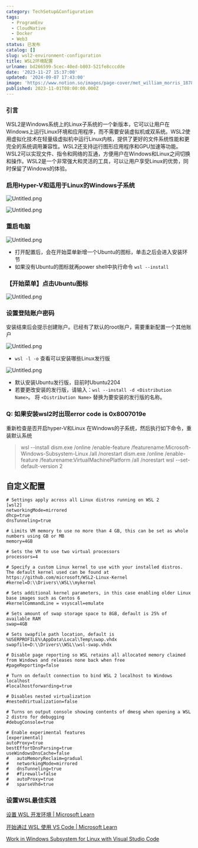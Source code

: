 ```yaml
---
category: TechSetup&Configuration
tags:
  - ProgramEnv
  - CloudNative
  - Docker
  - Web3
status: 已发布
catalog: []
slug: wsl2-environment-configuration
title: WSL2环境配置
urlname: bd266599-5cec-40ed-b803-521fe8cccdde
date: '2023-11-27 15:37:00'
updated: '2024-09-07 17:43:00'
image: 'https://www.notion.so/images/page-cover/met_william_morris_1878.jpg'
published: 2023-11-01T08:00:00.000Z
---
```


### 引言


WSL2是Windows系统上的Linux子系统的一个新版本，它可以让用户在Windows上运行Linux环境和应用程序，而不需要安装虚拟机或双系统。WSL2使用虚拟化技术在轻量级虚拟机中运行Linux内核，提供了更好的文件系统性能和更完全的系统调用兼容性。WSL2还支持运行图形应用程序和GPU加速等功能。WSL2可以实现文件、指令和网络的互通，方便用户在Windows和Linux之间切换和操作。WSL2是一个非常强大和灵活的工具，可以让用户享受Linux的优势，同时保留了Windows的体验。


### 启用Hyper-V和适用于Linux的Windows子系统


![Untitled.png](https://prod-files-secure.s3.us-west-2.amazonaws.com/5d24fe63-e567-4804-86f9-9fdc62e13082/62efe4d1-37d6-4606-a7b8-34dcd63ff38a/Untitled.png?X-Amz-Algorithm=AWS4-HMAC-SHA256&X-Amz-Content-Sha256=UNSIGNED-PAYLOAD&X-Amz-Credential=ASIAZI2LB466SJSF263D%2F20250320%2Fus-west-2%2Fs3%2Faws4_request&X-Amz-Date=20250320T213336Z&X-Amz-Expires=3600&X-Amz-Security-Token=IQoJb3JpZ2luX2VjED0aCXVzLXdlc3QtMiJHMEUCIC%2BWoGYZ3lMJg7J9s%2BABM5Obtiii%2BAl9Y0LFu2PL8OhTAiEAqO8vX2dHYxIUqzepV6NDBNHiPuuBmkTPuyioj9FhvXgqiAQIlv%2F%2F%2F%2F%2F%2F%2F%2F%2F%2FARAAGgw2Mzc0MjMxODM4MDUiDOJSW4IaGc2uxtzFVCrcAzLgYFrgNFK3GsplQ4umeGE3C70Xos4BNJKRBr8kHekoXpFhLFbV0gV5vIDWeRBLh4bQ1PXTunW5u%2FOR2kdPd7fk2bsd7KghXaxIzFiFU7cTrZq8VyJ8I7FTW%2BpDdBuWHkj%2BNw8feQSuV27m1NFm9fNiuEec3e%2F3qrrcEIDKge%2BMivgfy6YAZI9CuMZDjHdfsEZ2BdsVV38N6liih4N6PHAdXjuu9Dwnt1IVemiQduWZA2pdxweJ44ya%2F3Q1AWC3gaqdd6WuWrRkvKgGh7ZuZ%2FSdi6%2BT7KQ%2FMnnOok%2FPyz1XpvL5nOczVQbgPUMv618lYkKYGR1Gvkd8U4h%2FDPAaKsnzqOZM2oC3TVABq8EpGKjLScqao5JBJgLXX%2BrinLMpsWWEmlnSyF%2ByxRH85mJmRV6KDWy8D8jqH%2F2kAqcP%2BXg%2FunfwZ7pVnJf7pyGBkeVN1FP50DQWdPMh98JBtRnWzZRcf78UJnqbiMQfDm3lnWW5ewJ4%2Bgr525Nbab2PQ5OZd0LqRsM%2B%2BcLyV%2FupiWAXh%2Fb6rk1UmSHaFG75%2BPK2%2BkBbv23N%2BjhdSGcUQnCnxFhXVH02ImyJSFTFiwJktX8bFy9jyiCsus1G6YIbnGKPw%2Be6kZBgLyLBBcy9AHZGMI6F8r4GOqUBI4Qkhye1iEQAFYogAAtVyK3jZjQl%2FONHvWp3NkhL1t7AQGvYso1ZYwAdm2JvHDOHl%2F1Fz0DZY79nX3%2BY6mSxQh58fK23mY7AnZbKWlid3CYooit25cfY58DSgjFqqI%2Bv2yub9tgDoABhoF2YZPyAQ78hWkA6Ek1F3rvvNVdFTSi%2F2mrQBKq9a9r%2FN3fkK10RAxmMDIk6iM1Jq8eLYGhbkdcLRRc8&X-Amz-Signature=8700268790e50b29a1f5710632d51fe89c4499e13d295bdd02216e83d0ece9b8&X-Amz-SignedHeaders=host&x-id=GetObject)


![Untitled.png](https://prod-files-secure.s3.us-west-2.amazonaws.com/5d24fe63-e567-4804-86f9-9fdc62e13082/74866fe6-9ce5-4055-94c5-4900f6f5ff8b/Untitled.png?X-Amz-Algorithm=AWS4-HMAC-SHA256&X-Amz-Content-Sha256=UNSIGNED-PAYLOAD&X-Amz-Credential=ASIAZI2LB466SJSF263D%2F20250320%2Fus-west-2%2Fs3%2Faws4_request&X-Amz-Date=20250320T213336Z&X-Amz-Expires=3600&X-Amz-Security-Token=IQoJb3JpZ2luX2VjED0aCXVzLXdlc3QtMiJHMEUCIC%2BWoGYZ3lMJg7J9s%2BABM5Obtiii%2BAl9Y0LFu2PL8OhTAiEAqO8vX2dHYxIUqzepV6NDBNHiPuuBmkTPuyioj9FhvXgqiAQIlv%2F%2F%2F%2F%2F%2F%2F%2F%2F%2FARAAGgw2Mzc0MjMxODM4MDUiDOJSW4IaGc2uxtzFVCrcAzLgYFrgNFK3GsplQ4umeGE3C70Xos4BNJKRBr8kHekoXpFhLFbV0gV5vIDWeRBLh4bQ1PXTunW5u%2FOR2kdPd7fk2bsd7KghXaxIzFiFU7cTrZq8VyJ8I7FTW%2BpDdBuWHkj%2BNw8feQSuV27m1NFm9fNiuEec3e%2F3qrrcEIDKge%2BMivgfy6YAZI9CuMZDjHdfsEZ2BdsVV38N6liih4N6PHAdXjuu9Dwnt1IVemiQduWZA2pdxweJ44ya%2F3Q1AWC3gaqdd6WuWrRkvKgGh7ZuZ%2FSdi6%2BT7KQ%2FMnnOok%2FPyz1XpvL5nOczVQbgPUMv618lYkKYGR1Gvkd8U4h%2FDPAaKsnzqOZM2oC3TVABq8EpGKjLScqao5JBJgLXX%2BrinLMpsWWEmlnSyF%2ByxRH85mJmRV6KDWy8D8jqH%2F2kAqcP%2BXg%2FunfwZ7pVnJf7pyGBkeVN1FP50DQWdPMh98JBtRnWzZRcf78UJnqbiMQfDm3lnWW5ewJ4%2Bgr525Nbab2PQ5OZd0LqRsM%2B%2BcLyV%2FupiWAXh%2Fb6rk1UmSHaFG75%2BPK2%2BkBbv23N%2BjhdSGcUQnCnxFhXVH02ImyJSFTFiwJktX8bFy9jyiCsus1G6YIbnGKPw%2Be6kZBgLyLBBcy9AHZGMI6F8r4GOqUBI4Qkhye1iEQAFYogAAtVyK3jZjQl%2FONHvWp3NkhL1t7AQGvYso1ZYwAdm2JvHDOHl%2F1Fz0DZY79nX3%2BY6mSxQh58fK23mY7AnZbKWlid3CYooit25cfY58DSgjFqqI%2Bv2yub9tgDoABhoF2YZPyAQ78hWkA6Ek1F3rvvNVdFTSi%2F2mrQBKq9a9r%2FN3fkK10RAxmMDIk6iM1Jq8eLYGhbkdcLRRc8&X-Amz-Signature=ecc1330a299c24c6667fdb07f59325d84a3cce8bf6c4e7141c1ad9fb83788740&X-Amz-SignedHeaders=host&x-id=GetObject)


### 重启电脑


![Untitled.png](https://prod-files-secure.s3.us-west-2.amazonaws.com/5d24fe63-e567-4804-86f9-9fdc62e13082/ed8ca255-2fda-4c1b-9b1a-f1896300e8e7/Untitled.png?X-Amz-Algorithm=AWS4-HMAC-SHA256&X-Amz-Content-Sha256=UNSIGNED-PAYLOAD&X-Amz-Credential=ASIAZI2LB466SJSF263D%2F20250320%2Fus-west-2%2Fs3%2Faws4_request&X-Amz-Date=20250320T213336Z&X-Amz-Expires=3600&X-Amz-Security-Token=IQoJb3JpZ2luX2VjED0aCXVzLXdlc3QtMiJHMEUCIC%2BWoGYZ3lMJg7J9s%2BABM5Obtiii%2BAl9Y0LFu2PL8OhTAiEAqO8vX2dHYxIUqzepV6NDBNHiPuuBmkTPuyioj9FhvXgqiAQIlv%2F%2F%2F%2F%2F%2F%2F%2F%2F%2FARAAGgw2Mzc0MjMxODM4MDUiDOJSW4IaGc2uxtzFVCrcAzLgYFrgNFK3GsplQ4umeGE3C70Xos4BNJKRBr8kHekoXpFhLFbV0gV5vIDWeRBLh4bQ1PXTunW5u%2FOR2kdPd7fk2bsd7KghXaxIzFiFU7cTrZq8VyJ8I7FTW%2BpDdBuWHkj%2BNw8feQSuV27m1NFm9fNiuEec3e%2F3qrrcEIDKge%2BMivgfy6YAZI9CuMZDjHdfsEZ2BdsVV38N6liih4N6PHAdXjuu9Dwnt1IVemiQduWZA2pdxweJ44ya%2F3Q1AWC3gaqdd6WuWrRkvKgGh7ZuZ%2FSdi6%2BT7KQ%2FMnnOok%2FPyz1XpvL5nOczVQbgPUMv618lYkKYGR1Gvkd8U4h%2FDPAaKsnzqOZM2oC3TVABq8EpGKjLScqao5JBJgLXX%2BrinLMpsWWEmlnSyF%2ByxRH85mJmRV6KDWy8D8jqH%2F2kAqcP%2BXg%2FunfwZ7pVnJf7pyGBkeVN1FP50DQWdPMh98JBtRnWzZRcf78UJnqbiMQfDm3lnWW5ewJ4%2Bgr525Nbab2PQ5OZd0LqRsM%2B%2BcLyV%2FupiWAXh%2Fb6rk1UmSHaFG75%2BPK2%2BkBbv23N%2BjhdSGcUQnCnxFhXVH02ImyJSFTFiwJktX8bFy9jyiCsus1G6YIbnGKPw%2Be6kZBgLyLBBcy9AHZGMI6F8r4GOqUBI4Qkhye1iEQAFYogAAtVyK3jZjQl%2FONHvWp3NkhL1t7AQGvYso1ZYwAdm2JvHDOHl%2F1Fz0DZY79nX3%2BY6mSxQh58fK23mY7AnZbKWlid3CYooit25cfY58DSgjFqqI%2Bv2yub9tgDoABhoF2YZPyAQ78hWkA6Ek1F3rvvNVdFTSi%2F2mrQBKq9a9r%2FN3fkK10RAxmMDIk6iM1Jq8eLYGhbkdcLRRc8&X-Amz-Signature=4b016dc4476522bf8396912d7dd672392ad6962cc2c46383d5ed73c3f15e521b&X-Amz-SignedHeaders=host&x-id=GetObject)

- 打开配置后，会在开始菜单新增一个Ubuntu的图标，单击之后会进入安装环节
- 如果没有Ubuntu的图标就再power shell中执行命令 `wsl --install`

### 【开始菜单】点击Ubuntu图标


![Untitled.png](https://prod-files-secure.s3.us-west-2.amazonaws.com/5d24fe63-e567-4804-86f9-9fdc62e13082/d7415a12-f453-43fe-a604-a208d85638a3/Untitled.png?X-Amz-Algorithm=AWS4-HMAC-SHA256&X-Amz-Content-Sha256=UNSIGNED-PAYLOAD&X-Amz-Credential=ASIAZI2LB466SJSF263D%2F20250320%2Fus-west-2%2Fs3%2Faws4_request&X-Amz-Date=20250320T213336Z&X-Amz-Expires=3600&X-Amz-Security-Token=IQoJb3JpZ2luX2VjED0aCXVzLXdlc3QtMiJHMEUCIC%2BWoGYZ3lMJg7J9s%2BABM5Obtiii%2BAl9Y0LFu2PL8OhTAiEAqO8vX2dHYxIUqzepV6NDBNHiPuuBmkTPuyioj9FhvXgqiAQIlv%2F%2F%2F%2F%2F%2F%2F%2F%2F%2FARAAGgw2Mzc0MjMxODM4MDUiDOJSW4IaGc2uxtzFVCrcAzLgYFrgNFK3GsplQ4umeGE3C70Xos4BNJKRBr8kHekoXpFhLFbV0gV5vIDWeRBLh4bQ1PXTunW5u%2FOR2kdPd7fk2bsd7KghXaxIzFiFU7cTrZq8VyJ8I7FTW%2BpDdBuWHkj%2BNw8feQSuV27m1NFm9fNiuEec3e%2F3qrrcEIDKge%2BMivgfy6YAZI9CuMZDjHdfsEZ2BdsVV38N6liih4N6PHAdXjuu9Dwnt1IVemiQduWZA2pdxweJ44ya%2F3Q1AWC3gaqdd6WuWrRkvKgGh7ZuZ%2FSdi6%2BT7KQ%2FMnnOok%2FPyz1XpvL5nOczVQbgPUMv618lYkKYGR1Gvkd8U4h%2FDPAaKsnzqOZM2oC3TVABq8EpGKjLScqao5JBJgLXX%2BrinLMpsWWEmlnSyF%2ByxRH85mJmRV6KDWy8D8jqH%2F2kAqcP%2BXg%2FunfwZ7pVnJf7pyGBkeVN1FP50DQWdPMh98JBtRnWzZRcf78UJnqbiMQfDm3lnWW5ewJ4%2Bgr525Nbab2PQ5OZd0LqRsM%2B%2BcLyV%2FupiWAXh%2Fb6rk1UmSHaFG75%2BPK2%2BkBbv23N%2BjhdSGcUQnCnxFhXVH02ImyJSFTFiwJktX8bFy9jyiCsus1G6YIbnGKPw%2Be6kZBgLyLBBcy9AHZGMI6F8r4GOqUBI4Qkhye1iEQAFYogAAtVyK3jZjQl%2FONHvWp3NkhL1t7AQGvYso1ZYwAdm2JvHDOHl%2F1Fz0DZY79nX3%2BY6mSxQh58fK23mY7AnZbKWlid3CYooit25cfY58DSgjFqqI%2Bv2yub9tgDoABhoF2YZPyAQ78hWkA6Ek1F3rvvNVdFTSi%2F2mrQBKq9a9r%2FN3fkK10RAxmMDIk6iM1Jq8eLYGhbkdcLRRc8&X-Amz-Signature=aaae29d7b57d18365972e663e1f7afd7424f7b868e3735e5c5f2e33884bfade6&X-Amz-SignedHeaders=host&x-id=GetObject)


### 设置登陆账户密码


安装结束后会提示创建账户。已经有了默认的root账户，需要重新配置一个其他账户


![Untitled.png](https://prod-files-secure.s3.us-west-2.amazonaws.com/5d24fe63-e567-4804-86f9-9fdc62e13082/bb38a6ce-031e-4122-9787-de509d2240bf/Untitled.png?X-Amz-Algorithm=AWS4-HMAC-SHA256&X-Amz-Content-Sha256=UNSIGNED-PAYLOAD&X-Amz-Credential=ASIAZI2LB466SJSF263D%2F20250320%2Fus-west-2%2Fs3%2Faws4_request&X-Amz-Date=20250320T213336Z&X-Amz-Expires=3600&X-Amz-Security-Token=IQoJb3JpZ2luX2VjED0aCXVzLXdlc3QtMiJHMEUCIC%2BWoGYZ3lMJg7J9s%2BABM5Obtiii%2BAl9Y0LFu2PL8OhTAiEAqO8vX2dHYxIUqzepV6NDBNHiPuuBmkTPuyioj9FhvXgqiAQIlv%2F%2F%2F%2F%2F%2F%2F%2F%2F%2FARAAGgw2Mzc0MjMxODM4MDUiDOJSW4IaGc2uxtzFVCrcAzLgYFrgNFK3GsplQ4umeGE3C70Xos4BNJKRBr8kHekoXpFhLFbV0gV5vIDWeRBLh4bQ1PXTunW5u%2FOR2kdPd7fk2bsd7KghXaxIzFiFU7cTrZq8VyJ8I7FTW%2BpDdBuWHkj%2BNw8feQSuV27m1NFm9fNiuEec3e%2F3qrrcEIDKge%2BMivgfy6YAZI9CuMZDjHdfsEZ2BdsVV38N6liih4N6PHAdXjuu9Dwnt1IVemiQduWZA2pdxweJ44ya%2F3Q1AWC3gaqdd6WuWrRkvKgGh7ZuZ%2FSdi6%2BT7KQ%2FMnnOok%2FPyz1XpvL5nOczVQbgPUMv618lYkKYGR1Gvkd8U4h%2FDPAaKsnzqOZM2oC3TVABq8EpGKjLScqao5JBJgLXX%2BrinLMpsWWEmlnSyF%2ByxRH85mJmRV6KDWy8D8jqH%2F2kAqcP%2BXg%2FunfwZ7pVnJf7pyGBkeVN1FP50DQWdPMh98JBtRnWzZRcf78UJnqbiMQfDm3lnWW5ewJ4%2Bgr525Nbab2PQ5OZd0LqRsM%2B%2BcLyV%2FupiWAXh%2Fb6rk1UmSHaFG75%2BPK2%2BkBbv23N%2BjhdSGcUQnCnxFhXVH02ImyJSFTFiwJktX8bFy9jyiCsus1G6YIbnGKPw%2Be6kZBgLyLBBcy9AHZGMI6F8r4GOqUBI4Qkhye1iEQAFYogAAtVyK3jZjQl%2FONHvWp3NkhL1t7AQGvYso1ZYwAdm2JvHDOHl%2F1Fz0DZY79nX3%2BY6mSxQh58fK23mY7AnZbKWlid3CYooit25cfY58DSgjFqqI%2Bv2yub9tgDoABhoF2YZPyAQ78hWkA6Ek1F3rvvNVdFTSi%2F2mrQBKq9a9r%2FN3fkK10RAxmMDIk6iM1Jq8eLYGhbkdcLRRc8&X-Amz-Signature=7c76df450c480413e2559984b8f55a5a3337e0f60548dd17962d482244750e8e&X-Amz-SignedHeaders=host&x-id=GetObject)

- `wsl -l -o` 查看可以安装哪些Linux发行版

![Untitled.png](https://prod-files-secure.s3.us-west-2.amazonaws.com/5d24fe63-e567-4804-86f9-9fdc62e13082/4b4e5e2f-4e13-4651-8884-559a62c38137/Untitled.png?X-Amz-Algorithm=AWS4-HMAC-SHA256&X-Amz-Content-Sha256=UNSIGNED-PAYLOAD&X-Amz-Credential=ASIAZI2LB466SJSF263D%2F20250320%2Fus-west-2%2Fs3%2Faws4_request&X-Amz-Date=20250320T213336Z&X-Amz-Expires=3600&X-Amz-Security-Token=IQoJb3JpZ2luX2VjED0aCXVzLXdlc3QtMiJHMEUCIC%2BWoGYZ3lMJg7J9s%2BABM5Obtiii%2BAl9Y0LFu2PL8OhTAiEAqO8vX2dHYxIUqzepV6NDBNHiPuuBmkTPuyioj9FhvXgqiAQIlv%2F%2F%2F%2F%2F%2F%2F%2F%2F%2FARAAGgw2Mzc0MjMxODM4MDUiDOJSW4IaGc2uxtzFVCrcAzLgYFrgNFK3GsplQ4umeGE3C70Xos4BNJKRBr8kHekoXpFhLFbV0gV5vIDWeRBLh4bQ1PXTunW5u%2FOR2kdPd7fk2bsd7KghXaxIzFiFU7cTrZq8VyJ8I7FTW%2BpDdBuWHkj%2BNw8feQSuV27m1NFm9fNiuEec3e%2F3qrrcEIDKge%2BMivgfy6YAZI9CuMZDjHdfsEZ2BdsVV38N6liih4N6PHAdXjuu9Dwnt1IVemiQduWZA2pdxweJ44ya%2F3Q1AWC3gaqdd6WuWrRkvKgGh7ZuZ%2FSdi6%2BT7KQ%2FMnnOok%2FPyz1XpvL5nOczVQbgPUMv618lYkKYGR1Gvkd8U4h%2FDPAaKsnzqOZM2oC3TVABq8EpGKjLScqao5JBJgLXX%2BrinLMpsWWEmlnSyF%2ByxRH85mJmRV6KDWy8D8jqH%2F2kAqcP%2BXg%2FunfwZ7pVnJf7pyGBkeVN1FP50DQWdPMh98JBtRnWzZRcf78UJnqbiMQfDm3lnWW5ewJ4%2Bgr525Nbab2PQ5OZd0LqRsM%2B%2BcLyV%2FupiWAXh%2Fb6rk1UmSHaFG75%2BPK2%2BkBbv23N%2BjhdSGcUQnCnxFhXVH02ImyJSFTFiwJktX8bFy9jyiCsus1G6YIbnGKPw%2Be6kZBgLyLBBcy9AHZGMI6F8r4GOqUBI4Qkhye1iEQAFYogAAtVyK3jZjQl%2FONHvWp3NkhL1t7AQGvYso1ZYwAdm2JvHDOHl%2F1Fz0DZY79nX3%2BY6mSxQh58fK23mY7AnZbKWlid3CYooit25cfY58DSgjFqqI%2Bv2yub9tgDoABhoF2YZPyAQ78hWkA6Ek1F3rvvNVdFTSi%2F2mrQBKq9a9r%2FN3fkK10RAxmMDIk6iM1Jq8eLYGhbkdcLRRc8&X-Amz-Signature=fb3267986618397c7345ed842ea3f6f9d999d78ffbea89e1ead24b3a393ce9d6&X-Amz-SignedHeaders=host&x-id=GetObject)

- 默认安装Ubuntu发行版，目前时Ubuntu2204
- 若要更改安装的发行版，请输入：`wsl --install -d <Distribution Name>`。 将 `<Distribution Name>` 替换为要安装的发行版的名称。

### Q: 如果安装wsl2时出现error code is 0x8007019e


重新检查是否开启hyper-V和Linux 在Windows的子系统，然后执行如下命令，重装默认系统

> wsl --install
> dism.exe /online /enable-feature /featurename:Microsoft-Windows-Subsystem-Linux /all /norestart
> dism.exe /online /enable-feature /featurename:VirtualMachinePlatform /all /norestart
> wsl --set-default-version 2

## 自定义配置


```shell
# Settings apply across all Linux distros running on WSL 2
[wsl2]
networkingMode=mirrored
dhcp=true
dnsTunneling=true

# Limits VM memory to use no more than 4 GB, this can be set as whole numbers using GB or MB
memory=4GB 

# Sets the VM to use two virtual processors
processors=4

# Specify a custom Linux kernel to use with your installed distros. The default kernel used can be found at https://github.com/microsoft/WSL2-Linux-Kernel
#kernel=D:\\Drivers\\WSL\\mykernel

# Sets additional kernel parameters, in this case enabling older Linux base images such as Centos 6
#kernelCommandLine = vsyscall=emulate

# Sets amount of swap storage space to 8GB, default is 25% of available RAM
swap=4GB

# Sets swapfile path location, default is %USERPROFILE%\AppData\Local\Temp\swap.vhdx
swapfile=D:\\Drivers\\WSL\\wsl-swap.vhdx

# Disable page reporting so WSL retains all allocated memory claimed from Windows and releases none back when free
#pageReporting=false

# Turn on default connection to bind WSL 2 localhost to Windows localhost
#localhostforwarding=true

# Disables nested virtualization
#nestedVirtualization=false

# Turns on output console showing contents of dmesg when opening a WSL 2 distro for debugging
#debugConsole=true

# Enable experimental features
[experimental]
autoProxy=true
bestEffortDnsParsing=true
useWindowsDnsCache=false
#   autoMemoryReclaim=gradual
#   networkingMode=mirrored
#   dnsTunneling=true
#   #firewall=false
#   autoProxy=true
#   sparseVhd=true
```


### 设置WSL最佳实践


[设置 WSL 开发环境 | Microsoft Learn](https://learn.microsoft.com/zh-cn/windows/wsl/setup/environment#set-up-your-linux-username-and-password)


[开始通过 WSL 使用 VS Code | Microsoft Learn](https://learn.microsoft.com/zh-cn/windows/wsl/tutorials/wsl-vscode)


[Work in Windows Subsystem for Linux with Visual Studio Code](https://code.visualstudio.com/docs/remote/wsl-tutorial)

